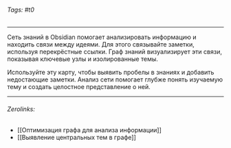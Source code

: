 ###### Tags:  #t0
___
Сеть знаний в Obsidian помогает анализировать информацию и находить связи между идеями. Для этого связывайте заметки, используя перекрёстные ссылки. Граф знаний визуализирует эти связи, показывая ключевые узлы и изолированные темы.

Используйте эту карту, чтобы выявить пробелы в знаниях и добавить недостающие заметки. Анализ сети помогает глубже понять изучаемую тему и создать целостное представление о ней.
___
###### Zerolinks: 
- [[Оптимизация графа для анализа информации]]
- [[Выявление центральных тем в графе]]